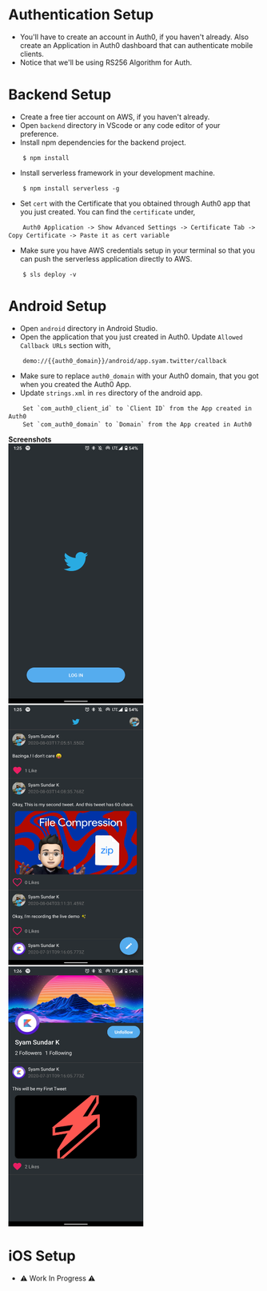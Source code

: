 # Authentication Setup
- You'll have to create an account in Auth0, if you haven't already. Also create an Application in Auth0 dashboard that can authenticate mobile clients.
- Notice that we'll be using RS256 Algorithm for Auth.

# Backend Setup
- Create a free tier account on AWS, if you haven't already.
- Open `backend` directory in VScode or any code editor of your preference.
- Install npm dependencies for the backend project.
```
    $ npm install
```
- Install serverless framework in your development machine.
```
    $ npm install serverless -g
```
- Set `cert` with the Certificate that you obtained through Auth0 app that you just created. You can find the `certificate` under,
```
    Auth0 Application -> Show Advanced Settings -> Certificate Tab -> Copy Certificate -> Paste it as cert variable
``` 
- Make sure you have AWS credentials setup in your terminal so that you can push the serverless application directly to AWS.
```
    $ sls deploy -v
```

# Android Setup
- Open `android` directory in Android Studio.
- Open the application that you just created in Auth0. Update `Allowed Callback URLs` section with,
```
    demo://{{auth0_domain}}/android/app.syam.twitter/callback
```
- Make sure to replace `auth0_domain` with your Auth0 domain, that you got when you created the Auth0 App.
- Update `strings.xml` in `res` directory of the android app.
```
    Set `com_auth0_client_id` to `Client ID` from the App created in Auth0
    Set `com_auth0_domain` to `Domain` from the App created in Auth0
```

**Screenshots**<br />
<img src="img/one.png" height=520 width =270 />
<img src="img/two.png" height=520 width =270 />
<img src="img/three.png" height=520 width =270 />

# iOS Setup
- :warning: Work In Progress :warning:
